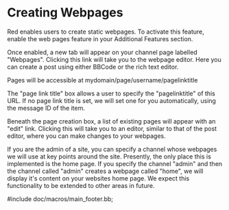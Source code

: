 Creating Webpages
=================

Red enables users to create static webpages.  To activate this feature, enable the web pages feature in your Additional Features section.

Once enabled, a new tab will appear on your channel page labelled "Webpages".  Clicking this link will take you to the webpage editor.  Here you can create a post using either BBCode or the rich text editor.

Pages will be accessible at mydomain/page/username/pagelinktitle

The "page link title" box allows a user to specify the "pagelinktitle" of this URL.  If no page link title is set, we will set one for you automatically, using the message ID of the item.  

Beneath the page creation box, a list of existing pages will appear with an "edit" link.  Clicking this will take you to an editor, similar to that of the post editor, where you can make changes to your webpages.

If you are the admin of a site, you can specify a channel whose webpages we will use at key points around the site.  Presently, the only place this is implemented is the home page.  If you specify the channel "admin" and then the channel called "admin" creates a webpage called "home", we will display it's content on your websites home page.  We expect this functionality to be extended to other areas in future.

#include doc/macros/main_footer.bb;
